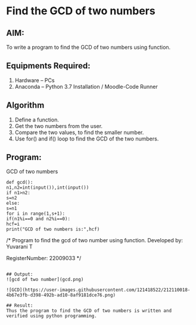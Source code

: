 # Find the GCD of two numbers

## AIM:
To write a program to find the GCD of two numbers using function.

## Equipments Required:
1. Hardware – PCs
2. Anaconda – Python 3.7 Installation / Moodle-Code Runner

## Algorithm
1. Define a function.
2. Get the two numbers from the user.
3. Compare the two values, to find the smaller number.
4. Use for() and if() loop to find the GCD of the two numbers.

## Program:
GCD of two numbers
```
def gcd():
n1,n2=int(input()),int(input())
if n1>n2:
s=n2
else:
s=n1
for i in range(1,s+1):
if(n1%i==0 and n2%i==0):
hcf=i
print("GCD of two numbers is:",hcf)
```
/*
Program to find the gcd of two number using function.
Developed by: Yuvarani T

RegisterNumber:  22009033
*/
```

## Output:
![gcd of two number](gcd.png)

![GCD](https://user-images.githubusercontent.com/121418522/212110018-4b67e3fb-d398-492b-ad10-8af9181dce76.png)

## Result:
Thus the program to find the GCD of two numbers is written and verified using python programming.
